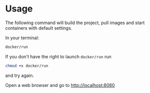 # Usage

The following command will build the project, pull images and start containers with default settings.

In your terminal:

```bash
docker/run
```

If you don't have the right to launch `docker/run` run 

```bash
chmod +x docker/run
```
and try again.

Open a web browser and go to [http://localhost:8080](http://localhost:8080)
